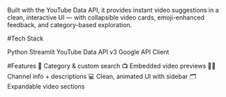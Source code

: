 Built with the YouTube Data API, it provides instant video suggestions in a clean, interactive UI — with collapsible video cards, emoji-enhanced feedback, and category-based exploration.

#Tech Stack

Python
Streamlit
YouTube Data API v3
Google API Client

#Features
📂 Category & custom search
📺 Embedded video previews
🧑‍🏫 Channel info + descriptions
💻 Clean, animated UI with sidebar
🗂️ Expandable video sections

